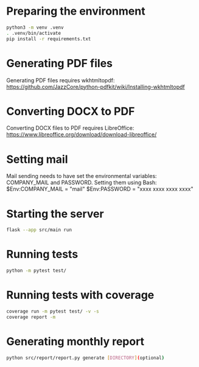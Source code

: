 # Preparing the environment

```bash
python3 -m venv .venv
. .venv/bin/activate
pip install -r requirements.txt

```

# Generating PDF files

Generating PDF files requires wkhtmltopdf: https://github.com/JazzCore/python-pdfkit/wiki/Installing-wkhtmltopdf


# Converting DOCX to PDF

Converting DOCX files to PDF requires LibreOffice: https://www.libreoffice.org/download/download-libreoffice/


# Setting mail
Mail sending needs to have set the environmental variables: COMPANY_MAIL and PASSWORD.
Setting them using Bash:
$Env:COMPANY_MAIL   = "mail"
$Env:PASSWORD     = "xxxx xxxx xxxx xxxx"




# Starting the server

```bash
flask --app src/main run
```

# Running tests
```bash
python -m pytest test/
```

# Running tests with coverage
```bash
coverage run -m pytest test/ -v -s 
coverage report -m
```

# Generating monthly report
```bash
python src/report/report.py generate [DIRECTORY](optional)
```

